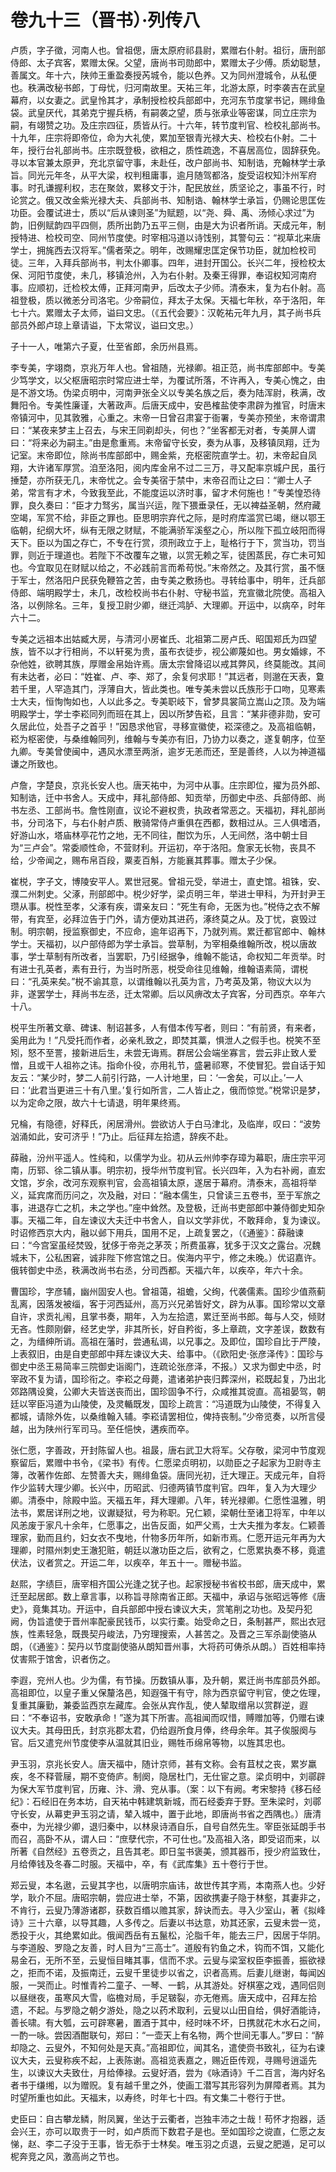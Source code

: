 # 卷九十三（晋书）·列传八

卢质，字子徵，河南人也。曾祖偲，唐太原府祁县尉，累赠右仆射。祖衍，唐刑部侍郎、太子宾客，累赠太保。父望，唐尚书司勋郎中，累赠太子少傅。质幼聪慧，善属文。年十六，陕帅王重盈奏授芮城令，能以色养。又为同州澄城令，从私便也。秩满改秘书郎，丁母忧，归河南故里。天祐三年，北游太原，时李袭吉在武皇幕府，以女妻之。武皇怜其才，承制授检校兵部郎中，充河东节度掌书记，赐绯鱼袋。武皇厌代，其弟克宁握兵柄，有嗣袭之望，质与张承业等密谋，同立庄宗为嗣，有翊赞之功。及庄宗四征，质皆从行。十六年，转节度判官、检校礼部尚书。十九年，庄宗将即帝位，命为大礼使，累加至银青光禄大夫、检校右仆射。二十年，授行台礼部尚书。庄宗既登极，欲相之，质性疏逸，不喜居高位，固辞获免。寻以本官兼太原尹，充北京留守事，未赴任，改户部尚书、知制诰，充翰林学士承旨。同光元年冬，从平大梁，权判租庸事，逾月随驾都洛，旋受诏权知汴州军府事。时孔谦握利权，志在聚敛，累移文于汴，配民放丝，质坚论之，事虽不行，时论赏之。俄又改金紫光禄大夫、兵部尚书、知制诰、翰林学士承旨，仍赐论思匡佐功臣。会覆试进士，质以“后从谏则圣”为赋题，以“尧、舜、禹、汤倾心求过”为韵，旧例赋韵四平四侧，质所出韵乃五平三侧，由是大为识者所诮。天成元年，制授特进、检校司空、同州节度使。时宰相冯道以诗饯别，其警句云：“视草北来唐学士，拥旄西去汉将军。”儒者荣之。明年，改赐耀忠匡定保节功臣，就加检校司徒。三年，入拜兵部尚书，判太仆卿事。四年，进封开国公。长兴二年，授检校太保、河阳节度使，未几，移镇沧州，入为右仆射。及秦王得罪，奉诏权知河南府事。应顺初，迁检校太傅，正拜河南尹，后改太子少师。清泰末，复为右仆射。高祖登极，质以微恙分司洛宅。少帝嗣位，拜太子太保。天福七年秋，卒于洛阳，年七十六。累赠太子太师，谥曰文忠。（《五代会要》：汉乾祐元年九月，其子尚书兵部员外郎卢琼上章请谥，下太常议，谥曰文忠。）

子十一人，唯第六子夏，仕至省郎，余历州县焉。

李专美，字翊商，京兆万年人也。曾祖随，光禄卿。祖正范，尚书库部郎中。专美少笃学文，以父枢唐昭宗时常应进士举，为覆试所落，不许再入，专美心愧之，由是不游文场。伪梁贞明中，河南尹张全义以专美名族之后，奏为陆浑尉，秩满，改舞阳令。专美性廉谨，大著政声。后唐天成中，安邑榷盐使李肃辟为推官，时唐末帝镇河中，见其敦雅，心重之。末帝一日曾召肃宴于衙署，专美亦预坐，末帝谓肃曰：“某夜来梦主上召去，与宋王同剃却头，何也？”坐客都无对者，专美屏人谓曰：“将来必为嗣主。”由是愈重焉。末帝留守长安，奏为从事，及移镇凤翔，迁为记室。末帝即位，除尚书库部郎中，赐金紫，充枢密院直学士。初，末帝起自凤翔，大许诸军厚赏。洎至洛阳，阅内库金帛不过二三万，寻又配率京城户民，虽行捶楚，亦所获无几，末帝忧之。会专美宿于禁中，末帝召而让之曰：“卿士人子弟，常言有才术，今致我至此，不能度运以济时事，留才术何施也！”专美惶恐待罪，良久奏曰：“臣才力驽劣，属当兴运，陛下猥垂录任，无以裨益圣朝，然府藏空竭，军赏不给，非臣之罪也。臣思明宗弃代之际，是时府库滥赏已竭，继以鄂王临朝，纪纲大坏，纵有无限之财赋，不能满骄军溪壑之心，所以陛下孤立岐阳而得天下。臣以为国之存亡，不专在行赏，须刑政立于上，耻格行于下，赏当功，罚当罪，则近于理道也。若陛下不改覆车之辙，以赏无赖之军，徒困蒸民，存亡未可知也。今宜取见在财赋以给之，不必践前言而希苟悦。”末帝然之。及其行赏，虽不惬于军士，然洛阳户民获免鞭笞之苦，由专美之敷扬也。寻转给事中，明年，迁兵部侍郎、端明殿学士，未几，改检校尚书右仆射、守秘书监，充宣徽北院使。高祖入洛，以例除名。三年，复授卫尉少卿，继迁鸿胪、大理卿。开运中，以病卒，时年六十二。

专美之远祖本出姑臧大房，与清河小房崔氏、北祖第二房卢氏、昭国郑氏为四望族，皆不以才行相尚，不以轩冕为贵，虽布衣徒步，视公卿蔑如也。男女婚嫁，不杂他姓，欲聘其族，厚赠金帛始许焉。唐太宗曾降诏以戒其弊风，终莫能改。其间有未达者，必曰：“姓崔、卢、李、郑了，余复何求耶！”其远者，则邈在天表，敻若千里，人罕造其门，浮薄自大，皆此类也。唯专美未尝以氏族形于口吻，见寒素士大夫，恒恂恂如也，人以此多之。专美职岐下，曾梦具裳简立嵩山之顶。及为端明殿学士，学士李崧同列而班在其上，因以所梦告崧，且言：“某非德非勋，安可久居此位，处吾子之首乎！”因恳求他官，寻移宣徽使，崧深德之。及高祖临朝，崧为枢密使，与桑维翰同列，维翰与专美亦有旧，乃协力以奏之，遂复朝序，位至九卿。专美曾使闽中，遇风水漂至两浙，逾岁无恙而还，至是善终，人以为神道福谦之所致也。

卢詹，字楚良，京兆长安人也。唐天祐中，为河中从事。庄宗即位，擢为员外郎、知制诰，迁中书舍人。天成中，拜礼部侍郎、知贡举，历御史中丞、兵部侍郎、尚书左丞、工部尚书。詹性刚直，议论不避权贵，执政者常恶之。天福初，拜礼部尚书，分司洛下，与右仆射卢质、散骑常侍卢重俱在西都，数相过从。三人俱嗜酒，好游山水，塔庙林亭花竹之地，无不同往，酣饮为乐，人无间然，洛中朝士目为“三卢会”。常委顺性命，不营财利。开运初，卒于洛阳。詹家无长物，丧具不给，少帝闻之，赐布帛百段，粟麦百斛，方能襄其葬事。赠太子少保。

崔棁，字子文，博陵安平人。累世冠冕。曾祖元受，举进士，直史馆。祖铢，安、濮二州刺史。父涿，刑部郎中。棁少好学，梁贞明三年，举进士甲科，为开封尹王瓒从事。棁性至孝，父涿有疾，谓亲友曰：“死生有命，无医为也。”棁侍之衣不解带，有宾至，必拜泣告于门外，请方便劝其进药，涿终莫之从。及丁忧，哀毁过制。明宗朝，授监察御史，不应命，逾年诏再下，乃就列焉。累迁都官郎中、翰林学士。天福初，以户部侍郎为学士承旨。尝草制，为宰相桑维翰所改，棁以唐故事，学士草制有所改者，当罢职，乃引经据争，维翰不能诘，命权知二年贡举。时有进士孔英者，素有丑行，为当时所恶，棁受命往见维翰，维翰语素简，谓棁曰：“孔英来矣。”棁不谕其意，以谓维翰以孔英为言，乃考英及第，物议大以为非，遂罢学士，拜尚书左丞，迁太常卿。后以风痹改太子宾客，分司西京。卒年六十八。

棁平生所著文章、碑诔、制诏甚多，人有借本传写者，则曰：“有前贤，有来者，奚用此为！”凡受托而作者，必亲札致之，即焚其藁，惧泄人之假手也。棁笑不至矧，怒不至詈，接新进后生，未尝无诲焉。群居公会端坐寡言，尝云非止致人爱憎，且或干人祖祢之讳。指命仆役，亦用礼节，盛暑祁寒，不使冒犯。尝自话于知友云：“某少时，梦二人前引行路，一人计地里，曰：‘一舍矣，可以止。’一人曰：‘此君当更进三十有八里。’复行如所言，二人皆止之，俄而惊觉。”棁常识是梦，以为定命之限，故六十七请退，明年果终焉。

兄棆，有隐德，好释氏，闲居滑州。尝欲访人于白马津北，及临岸，叹曰：“波势汹涌如此，安可济乎！”乃止。后征拜左拾遗，辞疾不赴。

薛融，汾州平遥人。性纯和，以儒学为业。初从云州帅李存璋为幕职，唐庄宗平河南，历郓、徐二镇从事。明宗初，授华州节度判官。长兴四年，入为右补阙，直宏文馆，岁余，改河东观察判官，会高祖镇太原，遂居于幕府。清泰末，高祖将举义，延宾席而历问之，次及融，对曰：“融本儒生，只曾读三五卷书，至于军旅之事，进退存亡之机，未之学也。”座中耸然。及登极，迁尚书吏部郎中兼侍御史知杂事。天福二年，自左谏议大夫迁中书舍人，自以文学非优，不敢拜命，复为谏议。时诏修西京大内，融以邺下用兵，国用不足，上疏复罢之，（《通鉴》：薛融谏曰：“今宫室虽经焚毁，犹侈于帝尧之茅茨；所费虽寡，犹多于汉文之露台。况魏城未下，公私困窘，诚非陛下修宫馆之日。俟海内平宁，修之未晚。）优诏嘉许。俄转御史中丞，秩满改尚书右丞，分司西都。天福六年，以疾卒，年六十余。

曹国珍，字彦辅，幽州固安人也。曾祖蔼，祖蟾，父绚，代袭儒素。国珍少值燕蓟乱离，因落发被缁，客于河西延州，高万兴兄弟皆好文，辟为从事。国珍常以文章自许，求贡礼闱，且掌书奏，期年，入为左拾遗，累迁至尚书郎。每与人交，倾财无吝。性颇刚僻，经艺史学，非其所长，好自矜衒，多上章疏，文字差误，数数有之，为缙绅所诮。高祖在藩时，尝通私谒，以兄事之。及即位，国珍自比于严陵，上表叙旧，由是自吏部郎中拜左谏议大夫、给事中。（《欧阳史·张彦泽传》：国珍与御史中丞王易简率三院御史诣阁门，连疏论张彦泽，不报。）又求为御史中丞，时宰政不复为请，国珍衔之。李崧之母薨，遣诸弟护丧归葬深州，崧既起复，乃出北郊路隅设奠，公卿大夫皆送丧而出，国珍固争不行，众咸推其谠直。高祖晏驾，朝廷以宰臣冯道为山陵使，及灵輴既发，国珍上疏言：“冯道既为山陵使，不得复入都城，请除外佐，以桑维翰入辅。李崧请罢相位，俾持丧制。”少帝览奏，以所言侵越，出为陕州行军司马。至任悒怏，遘疾而卒。

张仁愿，字善政，开封陈留人也。祖晸，唐右武卫大将军。父存敬，梁河中节度观察留后，累赠中书令，《梁书》有传。仁愿梁贞明初，以勋臣之子起家为卫尉寺主簿，改著作佐郎、左赞善大夫，赐绯鱼袋。唐同光初，迁大理正。天成元年，自将作少监转大理少卿。长兴中，历昭武、归德两镇节度判官。四年，复入为大理少卿。清泰中，除殿中监。天福五年，拜大理卿。八年，转光禄卿。仁愿性温雅，明法书，累居详刑之地，议谳疑狱，号为称职。兄仁颖，梁朝仕至诸卫将军，中年以风恙废于家凡十余年，仁愿事之，出告反面，如严父焉，士大夫推为孝友。仁颖善理家，勤而且约，妇女衣不曳地，什物多历年所，如新市焉。仁愿开运元年再为大理卿，时隰州刺史王澈犯赃，朝廷以澈功臣之后，欲宥之，仁愿累执奏不移，竟遣伏法，议者赏之。开运二年，以疾卒，年五十一。赠秘书监。

赵熙，字绩巨，唐宰相齐国公光逢之犹子也。起家授秘书省校书郎，唐天成中，累迁至起居郎。数上章言事，以称旨寻除南省正郎。天福中，承诏与张昭远等修《唐史》，竟集其功。开运中，自兵部郎中授右谏议大夫，赏笔削之功也。及契丹犯阙，伪旨遣使于晋州率配豪民钱币，以实行橐。始受命之日，条制甚严，熙出衣冠族，性素轻急，既畏契丹峻法，乃穷理搜索，人甚苦之。及晋之三军杀副使骆从朗，（《通鉴》：契丹以节度副使骆从朗知晋州事，大将药可俦杀从朗。）百姓相率持仗害熙于馆舍，识者伤之。

李遐，兖州人也。少为儒，有节操。历数镇从事，及升朝，累迁尚书库部员外郎。高祖即位，以皇子重乂保釐洛邑，知遐强干有守，除为西京留守判官，使之佐理，复重其廉勤，兼委监西京左藏库。会张从宾作乱，使人辇取缯帛以赏群逆，遐曰：“不奉诏书，安敢承命！”遂为其下所害。高祖闻而叹惜，赙赠加等，仍赠右谏议大夫。其母田氏，封京兆郡太君，仍给遐所食月俸，终母余年。其子俟服阕与官。后又遣兖州节度使李从温就其旧业，赐牲币绵帛等物，以旌其忠也。

尹玉羽，京兆长安人。唐天福中，随计京师，甚有文称。会有苴杖之丧，累岁羸疾，冬不释菅屦，期不变倚庐。制阕，隐居杜门，无仕宦之意。梁贞明中，刘鄩辟为保大军节度判官，历雍、汴、滑、兖从事。（案：以下有阙。考宋黎持《移石经纪》：石经旧在务本坊，自天祐中韩建筑新城，而石经委弃于野。至朱梁时，刘鄩守长安，从幕吏尹玉羽之请，辇入城中，置于此地，即唐尚书省之西隅也。）唐清泰中，为光禄少卿，退归秦中，以林泉诗酒自乐，自号自然先生。宰臣张延朗手书而召，高卧不从，谓人曰：“庶孽代宗，不可仕也。”及高祖入洛，即受诏而来，以所著《自然经》五卷贡之，且告其老。即日玺书褒美，颁其器币，授少府监致仕，月给俸钱及冬春二时服。天福中，卒，有《武库集》五十卷行于世。

郑云叟，本名遨，云叟其字也，以唐明宗庙讳，故世传其字焉，本南燕人也。少好学，耿介不屈。唐昭宗朝，尝应进士举，不第，因欲携妻子隐于林壑，其妻非之，不肯行，云叟乃薄游诸郡，获数百缗以赡其家，辞诀而去。寻入少室山，著《拟峰诗》三十六章，以导其趣，人多传之。后妻以书达意，劝其还家，云叟未尝一览，悉投于火，其绝累如此。俄闻西岳有五鬣松，沦脂千年，能去三尸，因居于华阴。与李道殷、罗隐之友善，时人目为“三高士”。道殷有钓鱼之术，钩而不饵，又能化易金石，无所不至，云叟恒目睹其事，信而不求。云叟与梁室权臣李振善，振欲禄之，拒而不诺，及振南迁，云叟千里徒步以省之，识者高焉。后妻儿继谢，每闻凶服，一哭而止。时惟青衿二童子、一琴、一鹤，从其游处。好棋塞之戏，遇同侣则以昼继夜，虽寒风大雪，临檐对局，手足皲裂，亦无倦焉。唐天成中，召拜左拾遗，不起。与罗隐之朝夕游处，隐之以药术取利，云叟以山田自给，俱好酒能诗，善长啸。有大瓠，云可辟寒暑，置酒于其中，经时味不坏，日携就花木水石之间，一酌一咏。尝因酒酣联句，郑曰：“一壶天上有名物，两个世间无事人。”罗曰：“醉却隐之、云叟外，不知何处是天真。”高祖即位，闻其名，遣使赍书致礼，征为右谏议大夫，云叟称疾不起，上表陈谢。高祖览表嘉之，赐近臣传观，寻赐号逍遥先生，以谏议大夫致仕，月给俸禄。云叟好酒，尝为《咏酒诗》千二百言，海内好名者书于缣缃，以为赠贶。复有越千里之外，使画工潜写其形容列为屏障者焉。其为时望所重也如此。天福末，以寿终，时年七十四。有文集二十卷行于世。

史臣曰：自古攀龙鳞，附凤翼，坐达于云衢者，岂独丰沛之士哉！苟怀才抱器，适会兴王，亦可以取贵于一时，如卢质而下数君子是也。至如国珍之谠直，仁愿之友悌，赵、李二子没于王事，皆无忝于士林矣。唯玉羽之贞退，云叟之肥遁，足可以柅奔竞之风，激高尚之节也。
